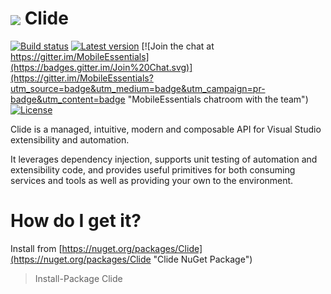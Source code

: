 <img align="center" src="https://raw.github.com/clariuslabs/clide/master/icon/64.png" /> Clide
==============

[![Build status](https://devdiv.visualstudio.com/_apis/public/build/definitions/0bdbc590-a062-4c3f-b0f6-9383f67865ee/9319/badge)](http://build.devdiv.io/9319 "CI builds at AppVeyor") 
[![Latest version](https://img.shields.io/nuget/v/clide.svg)](https://www.nuget.org/packages/clide "Latest  package at NuGet.org")
[![Join the chat at https://gitter.im/MobileEssentials](https://badges.gitter.im/Join%20Chat.svg)](https://gitter.im/MobileEssentials?utm_source=badge&utm_medium=badge&utm_campaign=pr-badge&utm_content=badge "MobileEssentials chatroom with the team")
[![License](http://img.shields.io/:license-mit-blue.svg)](opensource.org/licenses/mit-license.php)


Clide is a managed, intuitive, modern and composable API for Visual Studio extensibility and automation. 

It leverages dependency injection, supports unit testing of automation and extensibility code, and provides 
useful primitives for both consuming services and tools as well as providing your own to the environment. 

How do I get it?
=====

Install from [https://nuget.org/packages/Clide](https://nuget.org/packages/Clide "Clide NuGet Package")

> Install-Package Clide
